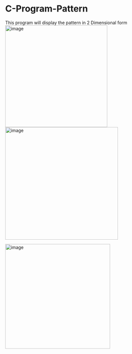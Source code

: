 # C-Program-Pattern
This program will display the pattern in 2 Dimensional form
<img width="325" alt="image" src="https://user-images.githubusercontent.com/42824326/164415535-fc39e467-3ada-41f5-9183-a287631b78cc.png">
<img width="359" alt="image" src="https://user-images.githubusercontent.com/42824326/164415641-d9058c63-c0a8-479c-8531-774ac8ea47f1.png">

<img width="334" alt="image" src="https://user-images.githubusercontent.com/42824326/164415703-3472e455-49ca-45b6-9d41-b9660aab758c.png">
